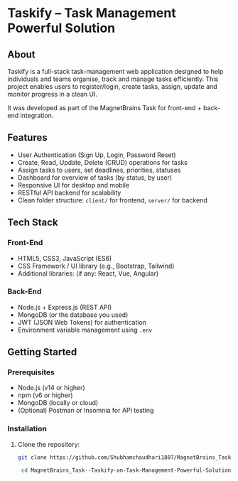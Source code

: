 # Taskify – Task Management Powerful Solution  

## About  
Taskify is a full-stack task-management web application designed to help individuals and teams organise, track and manage tasks efficiently. This project enables users to register/login, create tasks, assign, update and monitor progress in a clean UI.  

It was developed as part of the MagnetBrains Task for front-end + back-end integration.

## Features  
- User Authentication (Sign Up, Login, Password Reset)  
- Create, Read, Update, Delete (CRUD) operations for tasks  
- Assign tasks to users, set deadlines, priorities, statuses  
- Dashboard for overview of tasks (by status, by user)  
- Responsive UI for desktop and mobile  
- RESTful API backend for scalability  
- Clean folder structure: `client/` for frontend, `server/` for backend  

## Tech Stack  
### Front-End  
- HTML5, CSS3, JavaScript (ES6)  
- CSS Framework / UI library (e.g., Bootstrap, Tailwind)  
- Additional libraries: (if any: React, Vue, Angular)  

### Back-End  
- Node.js + Express.js (REST API)  
- MongoDB (or the database you used)  
- JWT (JSON Web Tokens) for authentication  
- Environment variable management using `.env`  

## Getting Started  
### Prerequisites  
- Node.js (v14 or higher)  
- npm (v6 or higher)  
- MongoDB (locally or cloud)  
- (Optional) Postman or Insomnia for API testing  

### Installation  
1. Clone the repository:  
   ```bash  
   git clone https://github.com/Shubhamchaudhari1807/MagnetBrains_Task--Taskify-an-Task-Management-Powerful-Solution-.git  

    cd MagnetBrains_Task--Taskify-an-Task-Management-Powerful-Solution-  
  
  
